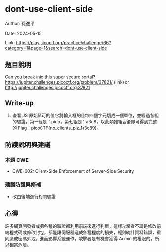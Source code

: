 # dont-use-client-side

Author: 孫逸平

Date: 2024-05-15

Link: https://play.picoctf.org/practice/challenge/66?category=1&page=1&search=dont-use-client-side

## 題目說明

Can you break into this super secure portal? https://jupiter.challenges.picoctf.org/problem/37821/ (link) or http://jupiter.challenges.picoctf.org:37821

## Write-up

1. 查看 JS 原始碼可的值它將輸入框的值每四個字元切成一個單位，並經過各組的驗證，第一組是：pico，第七組是：a3c8，以此類推組合後即可得到完整的 Flag：picoCTF{no_clients_plz_1a3c89}。

## 防護說明與建議

### 本題 CWE

* CWE-602: Client-Side Enforcement of Server-Side Security

### 建議防護與修補

* 改由後端進行相關驗證

## 心得

許多網頁開發者或把各種的驗證都利用前端來進行判斷，這樣攻擊者不論是修改前端程式碼或修改封包，都能讓伺服器造成各種程度的損失，輕則統計資料錯誤，重則造成密碼外洩，進而影響系統運作，攻擊者是有機會獲得 Admin 的權限的，所以相當危險。
